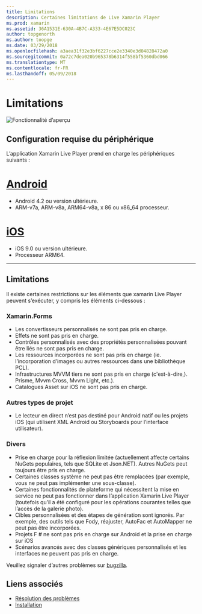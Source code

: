 ```yaml
---
title: Limitations
description: Certaines limitations de Live Xamarin Player
ms.prod: xamarin
ms.assetid: 36A1531E-630A-4B7C-A333-4E67E5DC023C
author: topgenorth
ms.author: toopge
ms.date: 03/29/2018
ms.openlocfilehash: a3aea31f32e3bf6227cce2e3340e3d04828472a0
ms.sourcegitcommit: 0a72c7dea020b965378b6314f558bf5360dbd066
ms.translationtype: MT
ms.contentlocale: fr-FR
ms.lasthandoff: 05/09/2018
---
```

# <a name="limitations"></a>Limitations

![Fonctionnalité d’aperçu](~/media/shared/preview.png)

## <a name="device-requirements"></a>Configuration requise du périphérique
L’application Xamarin Live Player prend en charge les périphériques suivants :

# <a name="androidtabandroid"></a>[Android](#tab/android)

- Android 4.2 ou version ultérieure.
- ARM-v7a, ARM-v8a, ARM64-v8a, x 86 ou x86_64 processeur.

# <a name="iostabios"></a>[iOS](#tab/ios)

- iOS 9.0 ou version ultérieure.
- Processeur ARM64.

-----

## <a name="limitations"></a>Limitations

Il existe certaines restrictions sur les éléments que xamarin Live Player peuvent s’exécuter, y compris les éléments ci-dessous :

### <a name="xamarinforms"></a>Xamarin.Forms
- Les convertisseurs personnalisés ne sont pas pris en charge.
- Effets ne sont pas pris en charge.
- Contrôles personnalisés avec des propriétés personnalisées pouvant être liés ne sont pas pris en charge.
- Les ressources incorporées ne sont pas pris en charge (ie. l’incorporation d’images ou autres ressources dans une bibliothèque PCL).
- Infrastructures MVVM tiers ne sont pas pris en charge (c'est-à-dire,). Prisme, Mvvm Cross, Mvvm Light, etc.).
- Catalogues Asset sur iOS ne sont pas pris en charge.

### <a name="other-project-types"></a>Autres types de projet
- Le lecteur en direct n’est pas destiné pour Android natif ou les projets iOS (qui utilisent XML Android ou Storyboards pour l’interface utilisateur).

### <a name="misc"></a>Divers
- Prise en charge pour la réflexion limitée (actuellement affecte certains NuGets populaires, tels que SQLite et Json.NET). Autres NuGets peut toujours être pris en charge.
- Certaines classes système ne peut pas être remplacées (par exemple, vous ne peut pas implémenter une sous-classe).
- Certaines fonctionnalités de plateforme qui nécessitent la mise en service ne peut pas fonctionner dans l’application Xamarin Live Player (toutefois qu’il a été configuré pour les opérations courantes telles que l’accès de la galerie photo).
- Cibles personnalisées et des étapes de génération sont ignorés. Par exemple, des outils tels que Fody, réajuster, AutoFac et AutoMapper ne peut pas être incorporées.
- Projets F # ne sont pas pris en charge sur Android et la prise en charge sur iOS
- Scénarios avancés avec des classes génériques personnalisés et les interfaces ne peuvent pas pris en charge.

Veuillez signaler d’autres problèmes sur [bugzilla](https://aka.ms/live-player-report-issue).


## <a name="related-links"></a>Liens associés

- [Résolution des problèmes](~/tools/live-player/troubleshooting.md)
- [Installation](~/tools/live-player/install.md)

